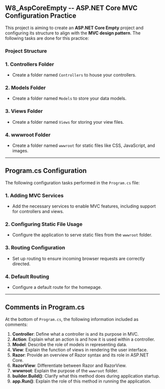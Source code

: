 ## W8_AspCoreEmpty -- ASP.NET Core MVC Configuration Practice

This project is aiming to create an **ASP.NET Core Empty** project and configuring its structure to align with the **MVC design pattern**. The following tasks are done for this practice:

### Project Structure

### 1. **Controllers Folder**
- Create a folder named `Controllers` to house your controllers.

### 2. **Models Folder**
- Create a folder named `Models` to store your data models.

### 3. **Views Folder**
- Create a folder named `Views` for storing your view files.

### 4. **wwwroot Folder**
- Create a folder named `wwwroot` for static files like CSS, JavaScript, and images.

---

## Program.cs Configuration

The following configuration tasks performed in the `Program.cs` file:

### 1. **Adding MVC Services**
- Add the necessary services to enable MVC features, including support for controllers and views.

### 2. **Configuring Static File Usage**
- Configure the application to serve static files from the `wwwroot` folder.

### 3. **Routing Configuration**
- Set up routing to ensure incoming browser requests are correctly directed.

### 4. **Default Routing**
- Configure a default route for the homepage.

---

## Comments in Program.cs

At the bottom of `Program.cs`, the following information included as comments:
1. **Controller**: Define what a controller is and its purpose in MVC.
2. **Action**: Explain what an action is and how it is used within a controller.
3. **Model**: Describe the role of models in representing data.
4. **View**: Explain the function of views in rendering the user interface.
5. **Razor**: Provide an overview of Razor syntax and its role in ASP.NET Core.
6. **RazorView**: Differentiate between Razor and RazorView.
7. **wwwroot**: Explain the purpose of the `wwwroot` folder.
8. **builder.Build()**: Clarify what this method does during application startup.
9. **app.Run()**: Explain the role of this method in running the application.
